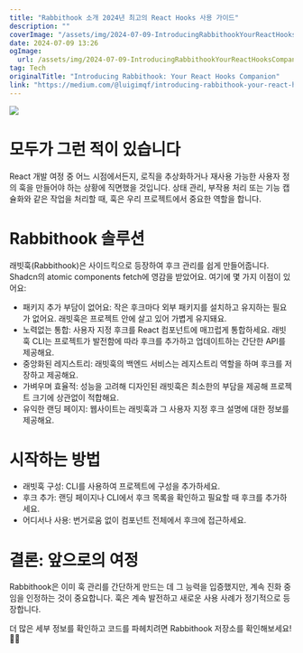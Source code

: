 ```yaml
---
title: "Rabbithook 소개 2024년 최고의 React Hooks 사용 가이드"
description: ""
coverImage: "/assets/img/2024-07-09-IntroducingRabbithookYourReactHooksCompanion_0.png"
date: 2024-07-09 13:26
ogImage:
  url: /assets/img/2024-07-09-IntroducingRabbithookYourReactHooksCompanion_0.png
tag: Tech
originalTitle: "Introducing Rabbithook: Your React Hooks Companion"
link: "https://medium.com/@luigimqf/introducing-rabbithook-your-react-hooks-companion-0cbe1b3c7a1b"
---
```


<img src="/assets/img/2024-07-09-IntroducingRabbithookYourReactHooksCompanion_0.png" />

# 모두가 그런 적이 있습니다

React 개발 여정 중 어느 시점에서든지, 로직을 추상화하거나 재사용 가능한 사용자 정의 훅을 만들어야 하는 상황에 직면했을 것입니다. 상태 관리, 부작용 처리 또는 기능 캡슐화와 같은 작업을 처리할 때, 훅은 우리 프로젝트에서 중요한 역할을 합니다.

# Rabbithook 솔루션

<div class="content-ad"></div>

래빗훅(Rabbithook)은 사이드킥으로 등장하여 후크 관리를 쉽게 만들어줍니다. Shadcn의 atomic components fetch에 영감을 받았어요. 여기에 몇 가지 이점이 있어요:

- 패키지 추가 부담이 없어요: 작은 후크마다 외부 패키지를 설치하고 유지하는 필요가 없어요. 래빗훅은 프로젝트 안에 살고 있어 가볍게 유지돼요.
- 노력없는 통합: 사용자 지정 후크를 React 컴포넌트에 매끄럽게 통합하세요. 래빗훅 CLI는 프로젝트가 발전함에 따라 후크를 추가하고 업데이트하는 간단한 API를 제공해요.
- 중앙화된 레지스트리: 래빗훅의 백엔드 서비스는 레지스트리 역할을 하며 후크를 저장하고 제공해요.
- 가벼우며 효율적: 성능을 고려해 디자인된 래빗훅은 최소한의 부담을 제공해 프로젝트 크기에 상관없이 적합해요.
- 유익한 랜딩 페이지: 웹사이트는 래빗훅과 그 사용자 지정 후크 설명에 대한 정보를 제공해요.

# 시작하는 방법

- 래빗훅 구성: CLI를 사용하여 프로젝트에 구성을 추가하세요.
- 후크 추가: 랜딩 페이지나 CLI에서 후크 목록을 확인하고 필요할 때 후크를 추가하세요.
- 어디서나 사용: 번거로움 없이 컴포넌트 전체에서 후크에 접근하세요.

<div class="content-ad"></div>

# 결론: 앞으로의 여정

Rabbithook은 이미 훅 관리를 간단하게 만드는 데 그 능력을 입증했지만, 계속 진화 중임을 인정하는 것이 중요합니다. 훅은 계속 발전하고 새로운 사용 사례가 정기적으로 등장합니다.

더 많은 세부 정보를 확인하고 코드를 파헤치려면 Rabbithook 저장소를 확인해보세요! 🐇🔗
